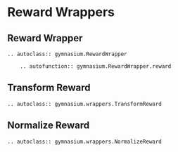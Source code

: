 
# Reward Wrappers

## Reward Wrapper

```{eval-rst}
.. autoclass:: gymnasium.RewardWrapper

    .. autofunction:: gymnasium.RewardWrapper.reward
```

## Transform Reward

```{eval-rst}
.. autoclass:: gymnasium.wrappers.TransformReward
```

## Normalize Reward

```{eval-rst}
.. autoclass:: gymnasium.wrappers.NormalizeReward
```
